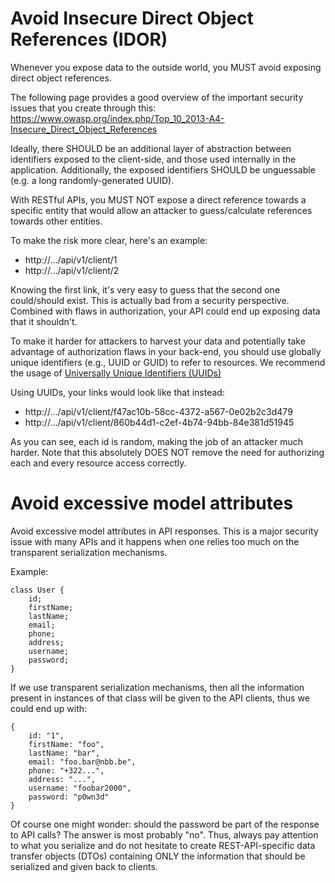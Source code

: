 # Avoid Insecure Direct Object References (IDOR)
Whenever you expose data to the outside world, you MUST avoid exposing direct object references.

The following page provides a good overview of the important security issues that you create through this: https://www.owasp.org/index.php/Top_10_2013-A4-Insecure_Direct_Object_References

Ideally, there SHOULD be an additional layer of abstraction between identifiers exposed to the client-side, and those used internally in the application. Additionally, the exposed identifiers SHOULD be unguessable (e.g. a long randomly-generated UUID).

With RESTful APIs, you MUST NOT expose a direct reference towards a specific entity that would allow an attacker to guess/calculate references towards other entities.

To make the risk more clear, here's an example:
* http://.../api/v1/client/1
* http://.../api/v1/client/2

Knowing the first link, it's very easy to guess that the second one could/should exist. This is actually bad from a security perspective. Combined with flaws in authorization, your API could end up exposing data that it shouldn't.

To make it harder for attackers to harvest your data and potentially take advantage of authorization flaws in your back-end, you should use globally unique identifiers (e.g., UUID or GUID) to refer to resources. We recommend the usage of [Universally Unique Identifiers (UUIDs)](https://en.wikipedia.org/wiki/Universally_unique_identifier)

Using UUIDs, your links would look like that instead:
* http://.../api/v1/client/f47ac10b-58cc-4372-a567-0e02b2c3d479
* http://.../api/v1/client/860b44d1-c2ef-4b74-94bb-84e381d51945

As you can see, each id is random, making the job of an attacker much harder.
Note that this absolutely DOES NOT remove the need for authorizing each and every resource access correctly.

# Avoid excessive model attributes
Avoid excessive model attributes in API responses. This is a major security issue with many APIs and it happens when one relies too much on the transparent serialization mechanisms.

Example:
```
class User {
    id;
    firstName;
    lastName;
    email;
    phone;
    address;
    username;
    password;
}
```

If we use transparent serialization mechanisms, then all the information present in instances of that class will be given to the API clients, thus we could end up with:

```
{
    id: "1",
    firstName: "foo",
    lastName: "bar",
    email: "foo.bar@nbb.be",
    phone: "+322...",
    address: "...",
    username: "foobar2000",
    password: "p0wn3d"
}
```

Of course one might wonder: should the password be part of the response to API calls? The answer is most probably "no".
Thus, always pay attention to what you serialize and do not hesitate to create REST-API-specific data transfer objects (DTOs) containing ONLY the information that should be serialized and given back to clients.